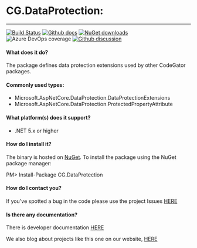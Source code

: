 # CG.DataProtection: 
---
[![Build Status](https://dev.azure.com/codegator/CG.DataProtection/_apis/build/status/CodeGator.CG.DataProtection?branchName=master)](https://dev.azure.com/codegator/CG.DataProtection/_build/latest?definitionId=21&branchName=master)
[![Github docs](https://img.shields.io/static/v1?label=Documentation&message=online&color=blue)](https://codegator.github.io/CG.DataProtection/index.html)
[![NuGet downloads](https://img.shields.io/nuget/dt/CG.DataProtection.svg?style=flat)](https://nuget.org/packages/CG.DataProtection)
![Azure DevOps coverage](https://img.shields.io/azure-devops/coverage/codegator/CG.DataProtection/21)
[![Github discussion](https://img.shields.io/badge/Discussion-online-blue)](https://github.com/CodeGator/CG.DataProtection/discussions)

#### What does it do?
The package defines data protection extensions used by other CodeGator packages. 

#### Commonly used types:
* Microsoft.AspNetCore.DataProtection.DataProtectionExtensions
* Microsoft.AspNetCore.DataProtection.ProtectedPropertyAttribute

#### What platform(s) does it support?
* .NET 5.x or higher

#### How do I install it?
The binary is hosted on [NuGet](https://www.nuget.org/packages/CG.DataProtection/). To install the package using the NuGet package manager:

PM> Install-Package CG.DataProtection

#### How do I contact you?
If you've spotted a bug in the code please use the project Issues [HERE](https://github.com/CodeGator/CG.DataProtection/issues)

#### Is there any documentation?
There is developer documentation [HERE](https://codegator.github.io/CG.DataProtection/)

We also blog about projects like this one on our website, [HERE](http://www.codegator.com)

